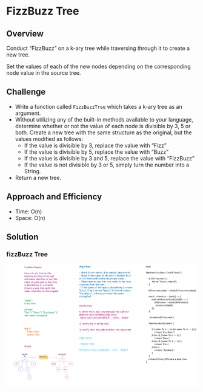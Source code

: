# FizzBuzz Tree


## Overview

Conduct “FizzBuzz” on a k-ary tree while traversing through it to create a new tree.

Set the values of each of the new nodes depending on the corresponding node value in the source tree.



## Challenge

- Write a function called `FizzBuzzTree` which takes a k-ary tree as an argument.
- Without utilizing any of the built-in methods available to your language, determine whether or not the value of each node is divisible by 3, 5 or both. Create a new tree with the same structure as the original, but the values modified as follows:
   - If the value is divisible by 3, replace the value with “Fizz”
   - If the value is divisible by 5, replace the value with “Buzz”
   - If the value is divisible by 3 and 5, replace the value with “FizzBuzz”
   - If the value is not divisible by 3 or 5, simply turn the number into a String.
- Return a new tree.



## Approach and Efficiency

- Time: O(n)
- Space: O(n)



## Solution

### fizzBuzz Tree

![fizzBuzz](assets/fizzBuzzTree.png)